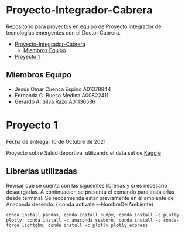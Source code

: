 # Proyecto-Integrador-Cabrera

Repositorio para proyectos en equipo de Proyecto integrador de tecnologías emergentes con el Doctor Cabrera.

- [Proyecto-Integrador-Cabrera](#proyecto-integrador-cabrera)
  - [Miembros Equipo](#miembros-equipo)
- [Proyecto 1](#proyecto-1)

## Miembros Equipo

- Jesús Omar Cuenca Espino A01378844
- Fernanda G. Bueso Medina A00822411
- Gerardo A. Silva Razo A01136536

# Proyecto 1

Fecha de entrega: 10 de Octubre de 2021

Proyecto sobre Salud deportiva, utilizando el data set de [Kaggle](https://www.kaggle.com/shashwatwork/injury-prediction-for-competitive-runners?select=day_approach_maskedID_timeseries.csv)

## Librerias utilizadas

Revisar que se cuenta con las sigueintes librerias y si es necesario desacrgarlas. A continuacion se presenta el comando para instalarlas desde terminal. Se recoemienda estar previamente en el ambiente de Anaconda deseado. ( conda activate –-NombreDelAmbiente)

`conda install pandas, conda install numpy, conda install -c plotly plotly, conda install -c anaconda seaborn, conda install -c conda-forge lightgbm, conda install -c plotly plotly_express ` 
